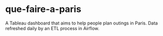# que-faire-a-paris
A Tableau dashboard that aims to help people plan outings in Paris. Data refreshed daily by an ETL process in Airflow.
